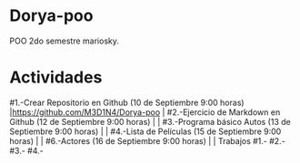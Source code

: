 # Dorya-poo
POO 2do semestre mariosky.
# Actividades # 
#1.-Crear Repositorio en Github (10 de Septiembre 9:00 horas) |https://github.com/M3D1N4/Dorya-poo |
#2.-Ejercicio de Markdown en Github (12 de Septiembre 9:00 horas) |   |
#3.-Programa básico Autos (13 de Septiembre 9:00 horas)   |   |
#4.-Lista de Películas (15 de Septiembre 9:00 horas)     |    |
#6.-Actores (16 de Septiembre 9:00 horas)   | |
Trabajos
#1.-
#2.-
#3.-
#4.-
